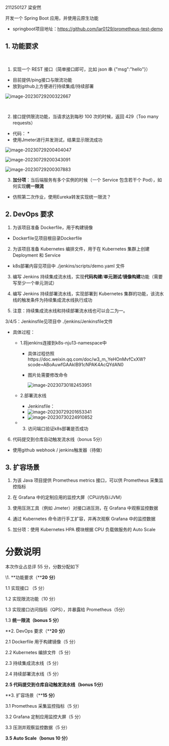 211250127 梁安然



开发一个 Spring Boot 应用，并使用云原生功能

* springboot项目地址：https://github.com/lar0129/prometheus-test-demo

## **1. 功能要求**

​        

1. 实现一个 REST 接口（简单接口即可，比如 json 串 {"msg":"hello"}）

* 目前提供/ping接口与限流功能
* 放到github上方便进行持续集成/持续部署

![image-20230729200322667](https://lar-blog.oss-cn-nanjing.aliyuncs.com/picGo_img/AppData/Roaming/Typora/typora-user-images/image-20230729200322667.png)

​          

2. 接口提供限流功能，当请求达到每秒 100 次的时候，返回 429（Too many requests）

* 代码：
  * 
* 使用Jmeter进行并发测试，结果显示限流成功

![image-20230729200404047](https://lar-blog.oss-cn-nanjing.aliyuncs.com/picGo_img/AppData/Roaming/Typora/typora-user-images/image-20230729200404047.png)

![image-20230729200343091](https://lar-blog.oss-cn-nanjing.aliyuncs.com/picGo_img/AppData/Roaming/Typora/typora-user-images/image-20230729200343091.png)

![image-20230729200307883](https://lar-blog.oss-cn-nanjing.aliyuncs.com/picGo_img/AppData/Roaming/Typora/typora-user-images/image-20230729200307883.png)



3. **加分项**：当后端服务有多个实例的时候（一个 Service 包含若干个 Pod），如何实现**统一限流**

 * 仿照第二次作业，使用Eureka转发实现统一限流？



## **2. DevOps 要求**

1. 为该项目准备 Dockerfile，用于构建镜像

* Dockerfile见项目根目录Dockerfile



2. 为该项目准备 Kubernetes 编排文件，用于在 Kubernetes 集群上创建 Deployment 和 Service

* k8s部署内容见项目中 ./jenkins/scripts/demo.yaml 文件



3. 编写 Jenkins 持续集成流水线，实现**代码构建**/**单元测试**/**镜像构建**功能（需要写至少一个单元测试）

4. 编写 Jenkins 持续部署流水线，实现部署到 Kubernetes 集群的功能，该流水线的触发条件为持续集成流水线执行成功

5. 注意：持续集成流水线和持续部署流水线也可以合二为一。

3/4/5：Jenkinsfile见项目中 ./jenkins/Jenkinsfile文件

* 具体过程：

  * 1.将jenkins连接到k8s-nju13-namespace中

    * 具体过程仿照https://doc.weixin.qq.com/doc/w3_m_YeHOnMvfCxXW?scode=ABoAuwfGAAkIB91cNPAK4AcQYdAN0

    * 图片处需要修改命令

      ![image-20230730182453951](https://lar-blog.oss-cn-nanjing.aliyuncs.com/picGo_img/AppData/Roaming/Typora/typora-user-images/image-20230730182453951.png)

  * 2.部署流水线
    * Jenkinsfile：
    * ![image-20230729201653341](https://lar-blog.oss-cn-nanjing.aliyuncs.com/picGo_img/AppData/Roaming/Typora/typora-user-images/image-20230729201653341.png)
    * ![image-20230730224910852](https://lar-blog.oss-cn-nanjing.aliyuncs.com/picGo_img/AppData/Roaming/Typora/typora-user-images/image-20230730224910852.png)
  * 3. 访问端口验证k8s部署是否成功

6. 代码提交到仓库自动触发流水线（bonus 5分）

* 使用github webhook / jenkins触发器（待做）

## **3. 扩容场景**

1. 为该 Java 项目提供 Prometheus metrics 接口，可以供 Prometheus 采集监控指标

2. 在 Grafana 中的定制应用的监控大屏（CPU/内存/JVM）

3. 使用压测工具（例如 Jmeter）对接口进压测，在 Grafana 中观察监控数据

4. 通过 Kubernetes 命令进行手工扩容，并再次观察 Grafana 中的监控数据

5. 加分项：使用 Kubernetes HPA 模块根据 CPU 负载做服务的 Auto Scale

# **分数说明**

本次作业占总评 55 分，分数分配如下

\1. **功能要求（****20** **分）**

1.1 实现接口 （5 分）

1.2 实现限流功能（10 分）

1.3 实现接口访问指标（QPS），并暴露给 Prometheus（5分）

1.3 **统一限流（bonus 5 分）**




**2. DevOps 要求（****20** **分）**

2.1 Dockerfile 用于构建镜像（5 分）

2.2 Kubernetes 编排文件（5 分）

2.3 持续集成流水线（5 分）

2.4 持续部署流水线（5 分）

**2.5 代码提交到仓库自动触发流水线（bonus 5分）**



**3. 扩容场景（****15** **分）**

3.1 Prometheus 采集监控指标（5 分）

3.2 Grafana 定制应用监控大屏（5 分）

3.3 压测并观察监控数据（5 分） 

**3.5 Auto Scale（bonus 10 分）**
